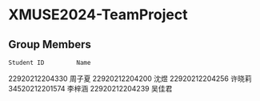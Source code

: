 # XMUSE2024-TeamProject

## Group Members

    Student ID         Name
  22920212204330      周子夏
  22920212204200       沈煜
  22920212204256      许晓莉
  34520212201574      李梓涵
  22920212204239      吴佳君

